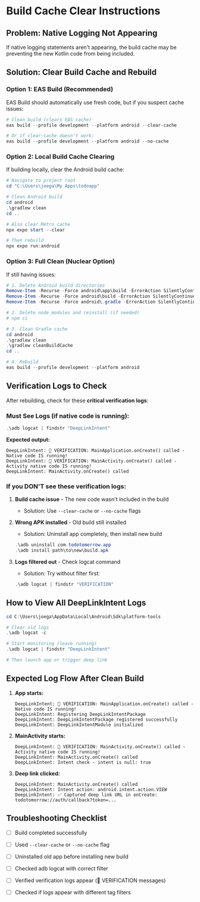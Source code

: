 # Build Cache Clear Instructions

## Problem: Native Logging Not Appearing

If native logging statements aren't appearing, the build cache may be preventing the new Kotlin code from being included.

## Solution: Clear Build Cache and Rebuild

### Option 1: EAS Build (Recommended)

EAS Build should automatically use fresh code, but if you suspect cache issues:

```powershell
# Clean build (clears EAS cache)
eas build --profile development --platform android --clear-cache

# Or if clear-cache doesn't work:
eas build --profile development --platform android --no-cache
```

### Option 2: Local Build Cache Clearing

If building locally, clear the Android build cache:

```powershell
# Navigate to project root
cd "C:\Users\joega\My Apps\todoapp"

# Clean Android build
cd android
.\gradlew clean
cd ..

# Also clear Metro cache
npx expo start --clear

# Then rebuild
npx expo run:android
```

### Option 3: Full Clean (Nuclear Option)

If still having issues:

```powershell
# 1. Delete Android build directories
Remove-Item -Recurse -Force android\app\build -ErrorAction SilentlyContinue
Remove-Item -Recurse -Force android\build -ErrorAction SilentlyContinue
Remove-Item -Recurse -Force android\.gradle -ErrorAction SilentlyContinue

# 2. Delete node_modules and reinstall (if needed)
# npm ci

# 3. Clean Gradle cache
cd android
.\gradlew clean
.\gradlew cleanBuildCache
cd ..

# 4. Rebuild
eas build --profile development --platform android
```

## Verification Logs to Check

After rebuilding, check for these **critical verification logs**:

### Must See Logs (if native code is running):

```powershell
.\adb logcat | findstr "DeepLinkIntent"
```

**Expected output:**
```
DeepLinkIntent: 🔴 VERIFICATION: MainApplication.onCreate() called - Native code IS running!
DeepLinkIntent: 🔴 VERIFICATION: MainActivity.onCreate() called - Activity native code IS running!
DeepLinkIntent: MainActivity.onCreate() called
```

### If you DON'T see these verification logs:

1. **Build cache issue** - The new code wasn't included in the build
   - Solution: Use `--clear-cache` or `--no-cache` flags

2. **Wrong APK installed** - Old build still installed
   - Solution: Uninstall app completely, then install new build
   ```powershell
   .\adb uninstall com.todotomorrow.app
   .\adb install path\to\new\build.apk
   ```

3. **Logs filtered out** - Check logcat command
   - Solution: Try without filter first:
   ```powershell
   .\adb logcat | findstr "VERIFICATION"
   ```

## How to View All DeepLinkIntent Logs

```powershell
cd C:\Users\joega\AppData\Local\Android\Sdk\platform-tools

# Clear old logs
.\adb logcat -c

# Start monitoring (leave running)
.\adb logcat | findstr "DeepLinkIntent"

# Then launch app or trigger deep link
```

## Expected Log Flow After Clean Build

1. **App starts:**
   ```
   DeepLinkIntent: 🔴 VERIFICATION: MainApplication.onCreate() called - Native code IS running!
   DeepLinkIntent: Registering DeepLinkIntentPackage
   DeepLinkIntent: DeepLinkIntentPackage registered successfully
   DeepLinkIntent: DeepLinkIntentModule initialized
   ```

2. **MainActivity starts:**
   ```
   DeepLinkIntent: 🔴 VERIFICATION: MainActivity.onCreate() called - Activity native code IS running!
   DeepLinkIntent: MainActivity.onCreate() called
   DeepLinkIntent: Intent check - intent is null: true
   ```

3. **Deep link clicked:**
   ```
   DeepLinkIntent: MainActivity.onCreate() called
   DeepLinkIntent: Intent action: android.intent.action.VIEW
   DeepLinkIntent: ✅ Captured deep link URL in onCreate: todotomorrow://auth/callback?token=...
   ```

## Troubleshooting Checklist

- [ ] Build completed successfully
- [ ] Used `--clear-cache` or `--no-cache` flag
- [ ] Uninstalled old app before installing new build
- [ ] Checked adb logcat with correct filter
- [ ] Verified verification logs appear (🔴 VERIFICATION messages)
- [ ] Checked if logs appear with different tag filters

